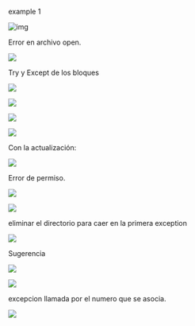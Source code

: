 

example 1

![img](image/Modulo10Kata/1644718448572.png)

Error en archivo open.

![](image/Modulo10Kata/1644719982974.png)

Try y Except de los bloques

![](image/Modulo10Kata/1644720382275.png)

![](image/Modulo10Kata/1644720487819.png)

![](image/Modulo10Kata/1644721687409.png)

![](image/Modulo10Kata/1644721844464.png)

Con la actualización:

![](image/Modulo10Kata/1644721819376.png)

Error de permiso.

![](image/Modulo10Kata/1644722101790.png)

![](image/Modulo10Kata/1644722132255.png)

eliminar el directorio para caer en la primera exception

![](image/Modulo10Kata/1644722200603.png)

Sugerencia

![](image/Modulo10Kata/1644722383536.png)

![](image/Modulo10Kata/1644722373585.png)


excepcion llamada por el numero que se asocia.

![](image/Modulo10Kata/1644722623443.png)
